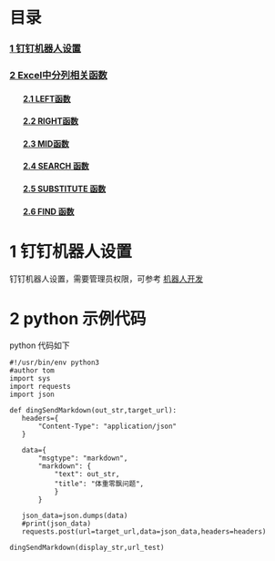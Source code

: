 # 目录

<h3><a href="#title1">1 钉钉机器人设置</a> </h3>
<h3><a href="#title2">2 Excel中分列相关函数</a> </h3>
		<h4><ul><a href="#title2.1">2.1 LEFT函数</a> </h4>
		<h4><ul><a href="#title2.2">2.2 RIGHT函数</a> </h4>
		<h4><ul><a href="#title2.3">2.3 MID函数</a> </h4>
		<h4><ul><a href="#title2.4">2.4 SEARCH 函数</a> </h4>
		<h4><ul><a href="#title2.5">2.5 SUBSTITUTE 函数</a> </h4>
		<h4><ul><a href="#title2.6">2.6 FIND 函数</a> </h4>

<div style="page-break-after:always"></div>

  <h1 id="title1">1 钉钉机器人设置</h1>  
  
  钉钉机器人设置，需要管理员权限，可参考 [机器人开发](https://ding-doc.dingtalk.com/doc?spm=a1zb9.8233112.0.0.340c3a88sgMlJJ#/serverapi2/qf2nxq)
  <h1 id="title2">2 python 示例代码</h1>  

python 代码如下
 ```
 #!/usr/bin/env python3
#author tom
import sys
import requests
import json

def dingSendMarkdown(out_str,target_url):
	headers={
		"Content-Type": "application/json"
	}
	
	data={
		"msgtype": "markdown",
		"markdown": {
			"text": out_str,
			"title": "体重零飘问题",
			}
		}
	
	json_data=json.dumps(data)
	#print(json_data)
	requests.post(url=target_url,data=json_data,headers=headers)

dingSendMarkdown(display_str,url_test)
 ```
<!--stackedit_data:
eyJoaXN0b3J5IjpbMTM2OTc3NTEwNF19
-->